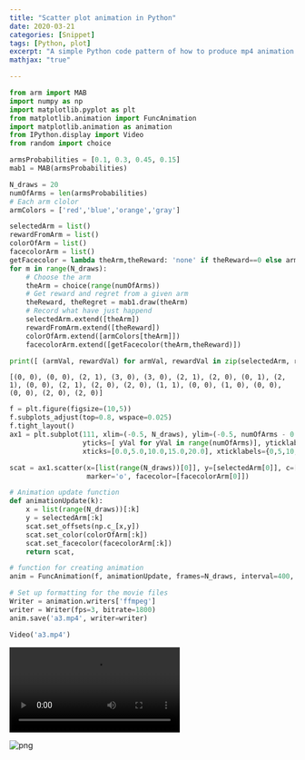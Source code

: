 ```yaml
---
title: "Scatter plot animation in Python"
date: 2020-03-21
categories: [Snippet]
tags: [Python, plot]
excerpt: "A simple Python code pattern of how to produce mp4 animation of scatter plot"
mathjax: "true"

---
```


```python
from arm import MAB
import numpy as np
import matplotlib.pyplot as plt
from matplotlib.animation import FuncAnimation
import matplotlib.animation as animation
from IPython.display import Video
from random import choice
```


```python
armsProbabilities = [0.1, 0.3, 0.45, 0.15]
mab1 = MAB(armsProbabilities)
```


```python
N_draws = 20
numOfArms = len(armsProbabilities)
# Each arm clolor
armColors = ['red','blue','orange','gray']

selectedArm = list()
rewardFromArm = list()
colorOfArm = list()
facecolorArm = list()
getFacecolor = lambda theArm,theReward: 'none' if theReward==0 else armColors[theArm]
for m in range(N_draws):
    # Choose the arm
    theArm = choice(range(numOfArms))
    # Get reward and regret from a given arm
    theReward, theRegret = mab1.draw(theArm) 
    # Record what have just happend
    selectedArm.extend([theArm])
    rewardFromArm.extend([theReward])
    colorOfArm.extend([armColors[theArm]])
    facecolorArm.extend([getFacecolor(theArm,theReward)])

print([ (armVal, rewardVal) for armVal, rewardVal in zip(selectedArm, rewardFromArm)])

```

    [(0, 0), (0, 0), (2, 1), (3, 0), (3, 0), (2, 1), (2, 0), (0, 1), (2, 1), (0, 0), (2, 1), (2, 0), (2, 0), (1, 1), (0, 0), (1, 0), (0, 0), (0, 0), (2, 0), (2, 0)]



```python
f = plt.figure(figsize=(10,5))
f.subplots_adjust(top=0.8, wspace=0.025)
f.tight_layout()
ax1 = plt.subplot(111, xlim=(-0.5, N_draws), ylim=(-0.5, numOfArms - 0.5), 
                  yticks=[ yVal for yVal in range(numOfArms)], yticklabels=[ yVal for yVal in range(numOfArms)],
                  xticks=[0.0,5.0,10.0,15.0,20.0], xticklabels={0,5,10,15,20})

scat = ax1.scatter(x=[list(range(N_draws))[0]], y=[selectedArm[0]], c=[colorOfArm[0]], s=70,\
                   marker='o', facecolor=[facecolorArm[0]])

# Animation update function
def animationUpdate(k):
    x = list(range(N_draws))[:k]
    y = selectedArm[:k]
    scat.set_offsets(np.c_[x,y])
    scat.set_color(colorOfArm[:k])
    scat.set_facecolor(facecolorArm[:k])
    return scat,

# function for creating animation
anim = FuncAnimation(f, animationUpdate, frames=N_draws, interval=400, blit=True)

# Set up formatting for the movie files
Writer = animation.writers['ffmpeg']
writer = Writer(fps=3, bitrate=1800)
anim.save('a3.mp4', writer=writer)

Video('a3.mp4')
```




<video src="a3.mp4" controls  >
      Your browser does not support the <code>video</code> element.
    </video>




![png](output_3_1.png)



```python

```
